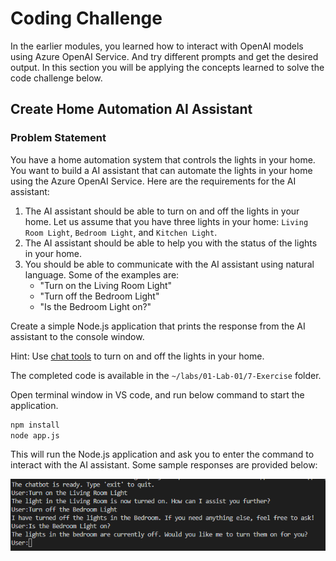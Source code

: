 # Coding Challenge

In the earlier modules, you learned how to interact with OpenAI models using Azure OpenAI Service. And try different prompts and get the desired output. In this section you will be applying the concepts learned to solve the code challenge below.

## Create Home Automation AI Assistant

### Problem Statement

You have a home automation system that controls the lights in your home. You want to build a AI assistant that can automate the lights in your home using the Azure OpenAI Service. Here are the requirements for the AI assistant:

1. The AI assistant should be able to turn on and off the lights in your home. Let us assume that you have three lights in your home: `Living Room Light`, `Bedroom Light`, and `Kitchen Light`.
2. The AI assistant should be able to help you with the status of the lights in your home.
3. You should be able to communicate with the AI assistant using natural language. Some of the examples are:
   - "Turn on the Living Room Light"
   - "Turn off the Bedroom Light"
   - "Is the Bedroom Light on?"

Create a simple Node.js application that prints the response from the AI assistant to the console window.

Hint: Use [chat tools]('https://learn.microsoft.com/en-us/javascript/api/overview/azure/openai-readme?view=azure-node-preview#use-chat-tools') to turn on and off the lights in your home.

The completed code is available in the `~/labs/01-Lab-01/7-Exercise` folder.

Open terminal window in VS code, and run below command to start the application.

```bash
npm install
node app.js
```

This will run the Node.js application and ask you to enter the command to interact with the AI assistant. Some sample responses are provided below:

![alt text](images/chatbot-exercise.png)
